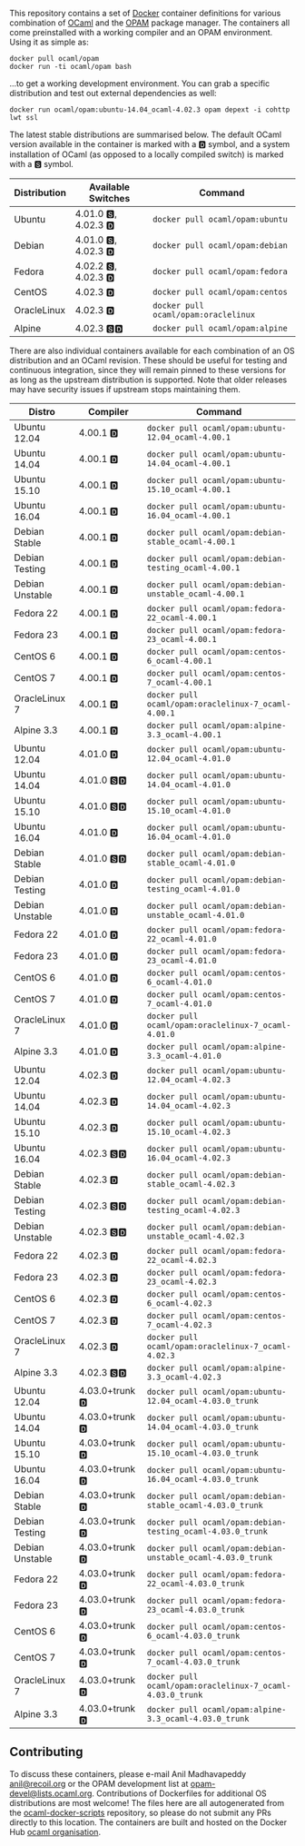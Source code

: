 This repository contains a set of [Docker](http://docker.com) container definitions for various combination of [OCaml](https://ocaml.org) and the [OPAM](https://opam.ocaml.org) package manager.  The containers all come preinstalled with a working compiler and an OPAM environment.  Using it as simple as:

```
docker pull ocaml/opam
docker run -ti ocaml/opam bash
```

...to get a working development environment.  You can grab a specific distribution and test out external dependencies as well:
```
docker run ocaml/opam:ubuntu-14.04_ocaml-4.02.3 opam depext -i cohttp lwt ssl
```

The latest stable distributions are summarised below.  The default OCaml version available in the container is marked with a &#127347; symbol, and a system installation of OCaml (as opposed to a locally compiled switch) is marked with a &#127362; symbol.

Distribution | Available Switches | Command
------------ | ------------------ | -------
Ubuntu | 4.01.0 &#127362;, 4.02.3 &#127347; | `docker pull ocaml/opam:ubuntu`
Debian | 4.01.0 &#127362;, 4.02.3 &#127347; | `docker pull ocaml/opam:debian`
Fedora | 4.02.2 &#127362;, 4.02.3 &#127347; | `docker pull ocaml/opam:fedora`
CentOS | 4.02.3 &#127347; | `docker pull ocaml/opam:centos`
OracleLinux | 4.02.3 &#127347; | `docker pull ocaml/opam:oraclelinux`
Alpine | 4.02.3 &#127362;&#127347; | `docker pull ocaml/opam:alpine`

There are also individual containers available for each combination
   of an OS distribution and an OCaml revision. These should be useful for
   testing and continuous integration, since they will remain pinned to these
   versions for as long as the upstream distribution is supported.  Note that
   older releases may have security issues if upstream stops maintaining them.

Distro | Compiler | Command
------ | -------- | -------
Ubuntu 12.04 | 4.00.1 &#127347; | `docker pull ocaml/opam:ubuntu-12.04_ocaml-4.00.1`
Ubuntu 14.04 | 4.00.1 &#127347; | `docker pull ocaml/opam:ubuntu-14.04_ocaml-4.00.1`
Ubuntu 15.10 | 4.00.1 &#127347; | `docker pull ocaml/opam:ubuntu-15.10_ocaml-4.00.1`
Ubuntu 16.04 | 4.00.1 &#127347; | `docker pull ocaml/opam:ubuntu-16.04_ocaml-4.00.1`
Debian Stable | 4.00.1 &#127347; | `docker pull ocaml/opam:debian-stable_ocaml-4.00.1`
Debian Testing | 4.00.1 &#127347; | `docker pull ocaml/opam:debian-testing_ocaml-4.00.1`
Debian Unstable | 4.00.1 &#127347; | `docker pull ocaml/opam:debian-unstable_ocaml-4.00.1`
Fedora 22 | 4.00.1 &#127347; | `docker pull ocaml/opam:fedora-22_ocaml-4.00.1`
Fedora 23 | 4.00.1 &#127347; | `docker pull ocaml/opam:fedora-23_ocaml-4.00.1`
CentOS 6 | 4.00.1 &#127347; | `docker pull ocaml/opam:centos-6_ocaml-4.00.1`
CentOS 7 | 4.00.1 &#127347; | `docker pull ocaml/opam:centos-7_ocaml-4.00.1`
OracleLinux 7 | 4.00.1 &#127347; | `docker pull ocaml/opam:oraclelinux-7_ocaml-4.00.1`
Alpine 3.3 | 4.00.1 &#127347; | `docker pull ocaml/opam:alpine-3.3_ocaml-4.00.1`
Ubuntu 12.04 | 4.01.0 &#127347; | `docker pull ocaml/opam:ubuntu-12.04_ocaml-4.01.0`
Ubuntu 14.04 | 4.01.0 &#127362;&#127347; | `docker pull ocaml/opam:ubuntu-14.04_ocaml-4.01.0`
Ubuntu 15.10 | 4.01.0 &#127362;&#127347; | `docker pull ocaml/opam:ubuntu-15.10_ocaml-4.01.0`
Ubuntu 16.04 | 4.01.0 &#127347; | `docker pull ocaml/opam:ubuntu-16.04_ocaml-4.01.0`
Debian Stable | 4.01.0 &#127362;&#127347; | `docker pull ocaml/opam:debian-stable_ocaml-4.01.0`
Debian Testing | 4.01.0 &#127347; | `docker pull ocaml/opam:debian-testing_ocaml-4.01.0`
Debian Unstable | 4.01.0 &#127347; | `docker pull ocaml/opam:debian-unstable_ocaml-4.01.0`
Fedora 22 | 4.01.0 &#127347; | `docker pull ocaml/opam:fedora-22_ocaml-4.01.0`
Fedora 23 | 4.01.0 &#127347; | `docker pull ocaml/opam:fedora-23_ocaml-4.01.0`
CentOS 6 | 4.01.0 &#127347; | `docker pull ocaml/opam:centos-6_ocaml-4.01.0`
CentOS 7 | 4.01.0 &#127347; | `docker pull ocaml/opam:centos-7_ocaml-4.01.0`
OracleLinux 7 | 4.01.0 &#127347; | `docker pull ocaml/opam:oraclelinux-7_ocaml-4.01.0`
Alpine 3.3 | 4.01.0 &#127347; | `docker pull ocaml/opam:alpine-3.3_ocaml-4.01.0`
Ubuntu 12.04 | 4.02.3 &#127347; | `docker pull ocaml/opam:ubuntu-12.04_ocaml-4.02.3`
Ubuntu 14.04 | 4.02.3 &#127347; | `docker pull ocaml/opam:ubuntu-14.04_ocaml-4.02.3`
Ubuntu 15.10 | 4.02.3 &#127347; | `docker pull ocaml/opam:ubuntu-15.10_ocaml-4.02.3`
Ubuntu 16.04 | 4.02.3 &#127362;&#127347; | `docker pull ocaml/opam:ubuntu-16.04_ocaml-4.02.3`
Debian Stable | 4.02.3 &#127347; | `docker pull ocaml/opam:debian-stable_ocaml-4.02.3`
Debian Testing | 4.02.3 &#127362;&#127347; | `docker pull ocaml/opam:debian-testing_ocaml-4.02.3`
Debian Unstable | 4.02.3 &#127362;&#127347; | `docker pull ocaml/opam:debian-unstable_ocaml-4.02.3`
Fedora 22 | 4.02.3 &#127347; | `docker pull ocaml/opam:fedora-22_ocaml-4.02.3`
Fedora 23 | 4.02.3 &#127347; | `docker pull ocaml/opam:fedora-23_ocaml-4.02.3`
CentOS 6 | 4.02.3 &#127347; | `docker pull ocaml/opam:centos-6_ocaml-4.02.3`
CentOS 7 | 4.02.3 &#127347; | `docker pull ocaml/opam:centos-7_ocaml-4.02.3`
OracleLinux 7 | 4.02.3 &#127347; | `docker pull ocaml/opam:oraclelinux-7_ocaml-4.02.3`
Alpine 3.3 | 4.02.3 &#127362;&#127347; | `docker pull ocaml/opam:alpine-3.3_ocaml-4.02.3`
Ubuntu 12.04 | 4.03.0+trunk &#127347; | `docker pull ocaml/opam:ubuntu-12.04_ocaml-4.03.0_trunk`
Ubuntu 14.04 | 4.03.0+trunk &#127347; | `docker pull ocaml/opam:ubuntu-14.04_ocaml-4.03.0_trunk`
Ubuntu 15.10 | 4.03.0+trunk &#127347; | `docker pull ocaml/opam:ubuntu-15.10_ocaml-4.03.0_trunk`
Ubuntu 16.04 | 4.03.0+trunk &#127347; | `docker pull ocaml/opam:ubuntu-16.04_ocaml-4.03.0_trunk`
Debian Stable | 4.03.0+trunk &#127347; | `docker pull ocaml/opam:debian-stable_ocaml-4.03.0_trunk`
Debian Testing | 4.03.0+trunk &#127347; | `docker pull ocaml/opam:debian-testing_ocaml-4.03.0_trunk`
Debian Unstable | 4.03.0+trunk &#127347; | `docker pull ocaml/opam:debian-unstable_ocaml-4.03.0_trunk`
Fedora 22 | 4.03.0+trunk &#127347; | `docker pull ocaml/opam:fedora-22_ocaml-4.03.0_trunk`
Fedora 23 | 4.03.0+trunk &#127347; | `docker pull ocaml/opam:fedora-23_ocaml-4.03.0_trunk`
CentOS 6 | 4.03.0+trunk &#127347; | `docker pull ocaml/opam:centos-6_ocaml-4.03.0_trunk`
CentOS 7 | 4.03.0+trunk &#127347; | `docker pull ocaml/opam:centos-7_ocaml-4.03.0_trunk`
OracleLinux 7 | 4.03.0+trunk &#127347; | `docker pull ocaml/opam:oraclelinux-7_ocaml-4.03.0_trunk`
Alpine 3.3 | 4.03.0+trunk &#127347; | `docker pull ocaml/opam:alpine-3.3_ocaml-4.03.0_trunk`


## Contributing

To discuss these containers, please e-mail Anil Madhavapeddy <anil@recoil.org> or the OPAM development list at <opam-devel@lists.ocaml.org>. Contributions of Dockerfiles for additional OS distributions are most welcome! The files here are all autogenerated from the [ocaml-docker-scripts](https://github.com/avsm/ocaml-docker-scripts) repository, so please do not submit any PRs directly to this location. The containers are built and hosted on the Docker Hub [ocaml organisation](https://hub.docker.com/u/ocaml).